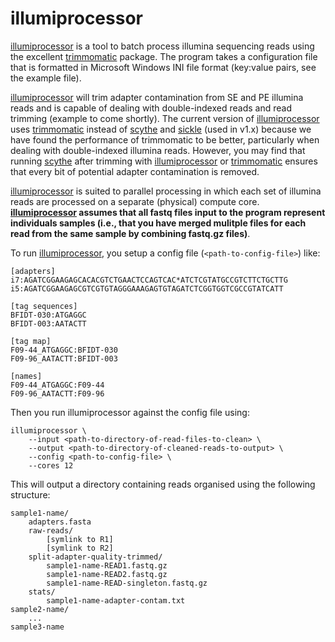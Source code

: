 # illumiprocessor

[illumiprocessor][1] is a tool to batch process illumina sequencing reads using the
excellent [trimmomatic][2] package. The program takes a configuration file that is
formatted in Microsoft Windows INI file format (key:value pairs, see the example file).

[illumiprocessor][1] will trim adapter contamination from SE and PE illumina reads and is
capable of dealing with double-indexed reads and read trimming (example to come shortly).
The current version of [illumiprocessor][1] uses [trimmomatic][2] instead of [scythe][3]
and [sickle][4] (used in v1.x) because we have found the performance of trimmomatic to be
better, particularly when dealing with double-indexed illumina reads.  However, you may find
that running [scythe][3] after trimming with [illumiprocessor][1] or [trimmomatic][2] ensures
that every bit of potential adapter contamination is removed.

[illumiprocessor][1] is suited to parallel processing in which each set of illumina reads
are processed on a separate (physical) compute core.  **[illumiprocessor][1] assumes that all
fastq files input to the program represent individuals samples (i.e., that you have
merged mulitple files for each read from the same sample by combining fastq.gz files)**.

To run [illumiprocessor][1], you setup a config file (`<path-to-config-file>`) like:

    [adapters]
    i7:AGATCGGAAGAGCACACGTCTGAACTCCAGTCAC*ATCTCGTATGCCGTCTTCTGCTTG
    i5:AGATCGGAAGAGCGTCGTGTAGGGAAAGAGTGTAGATCTCGGTGGTCGCCGTATCATT

    [tag sequences]
    BFIDT-030:ATGAGGC
    BFIDT-003:AATACTT

    [tag map]
    F09-44_ATGAGGC:BFIDT-030
    F09-96_AATACTT:BFIDT-003

    [names]
    F09-44_ATGAGGC:F09-44
    F09-96_AATACTT:F09-96

Then you run illumiprocessor against the config file using:

    illumiprocessor \
        --input <path-to-directory-of-read-files-to-clean> \
        --output <path-to-directory-of-cleaned-reads-to-output> \
        --config <path-to-config-file> \
        --cores 12

This will output a directory containing reads organised using the following structure:

    sample1-name/
        adapters.fasta
        raw-reads/
            [symlink to R1]
            [symlink to R2]
        split-adapter-quality-trimmed/
            sample1-name-READ1.fastq.gz
            sample1-name-READ2.fastq.gz
            sample1-name-READ-singleton.fastq.gz
        stats/
            sample1-name-adapter-contam.txt
    sample2-name/
        ...
    sample3-name

[1]: https://github.com/faircloth-lab/illumiprocessor
[2]: http://www.usadellab.org/cms/?page=trimmomatic
[3]: https://github.com/vsbuffalo/scythe
[4]: https://github.com/najoshi/sickle
